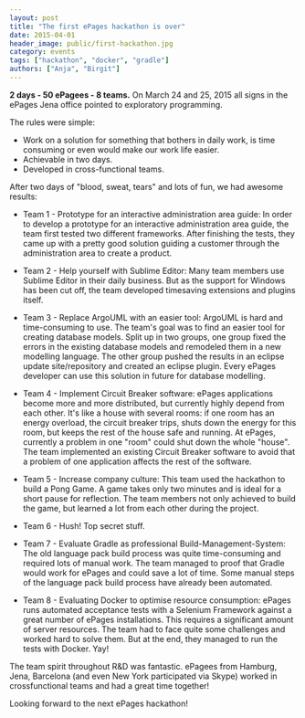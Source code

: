 ```yaml
---
layout: post
title: "The first ePages hackathon is over"
date: 2015-04-01
header_image: public/first-hackathon.jpg
category: events
tags: ["hackathon", "docker", "gradle"]
authors: ["Anja", "Birgit"]
---
```


**2 days - 50 ePagees - 8 teams.** On March 24 and 25, 2015 all signs in the ePages Jena office pointed to exploratory programming.

The rules were simple:

<ul class="fa-ul">
  <li><i class="fa-li fa fa-thumb-tack"></i>Work on a solution for something that bothers in daily work, is time consuming or even would make our work life easier.</li>
  <li><i class="fa-li fa fa-thumb-tack"></i>Achievable in two days.</li>
  <li><i class="fa-li fa fa-thumb-tack"></i>Developed in cross-functional teams.</li>
</ul>

After two days of "blood, sweat, tears" and lots of fun, we had awesome results:

* Team 1 - Prototype for an interactive administration area guide:
In order to develop a prototype for an interactive administration area guide, the team first tested two different frameworks. After finishing the tests, they came up with a pretty good solution guiding a customer through the administration area to create a product.

* Team 2 - Help yourself with Sublime Editor:
Many team members use Sublime Editor in their daily business. But as the support for Windows has been cut off, the team developed timesaving extensions and plugins itself.

* Team 3 - Replace ArgoUML with an easier tool:
ArgoUML is hard and time-consuming to use. The team's goal was to find an easier tool for creating database models. Split up in two groups, one group fixed the errors in the existing database models and remodeled them in a new modelling language. The other group pushed the results in an eclipse update site/repository and created an eclipse plugin. Every ePages developer can use this solution in future for database modelling.

* Team 4 - Implement Circuit Breaker software:
ePages applications become more and more distributed, but currently highly depend from each other. It's like a house with several rooms: if one room has an energy overload, the circuit breaker trips, shuts down the energy for this room, but keeps the rest of the house safe and running. At ePages, currently a problem in one "room" could shut down the whole "house".
The team implemented an existing Circuit Breaker software to avoid that a problem of one application affects the rest of the software.

* Team 5 - Increase company culture:
This team used the hackathon to build a Pong Game. A game takes only two minutes and is ideal for a short pause for reflection. The team members not only achieved to build the game, but learned a lot from each other during the project.

* Team 6 - Hush! Top secret stuff.

* Team 7 - Evaluate Gradle as professional Build-Management-System:
The old language pack build process was quite time-consuming and required lots of manual work. The team managed to proof that Gradle would work for ePages and could save a lot of time. Some manual steps of the language pack build process have already been automated.

* Team 8 - Evaluating Docker to optimise resource consumption:
ePages runs automated acceptance tests with a Selenium Framework against a great number of ePages installations. This requires a significant amount of server resources. The team had to face quite some challenges and worked hard to solve them. But at the end, they managed to run the tests with Docker. Yay!

The team spirit throughout R&amp;D was fantastic. ePagees from Hamburg, Jena, Barcelona (and even New York participated via Skype) worked in crossfunctional teams and had a great time together!

Looking forward to the next ePages hackathon!
